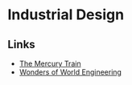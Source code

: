 # Industrial Design

## Links

- [The Mercury Train](https://www.american-rails.com/mercury.html#gallery[pageGallery]/1/)
- [Wonders of World Engineering](https://www.wondersofworldengineering.com/)
